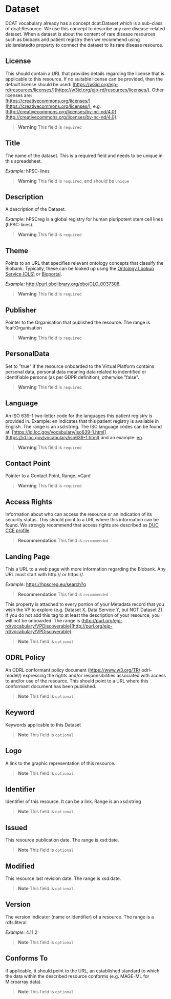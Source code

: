 # Dataset
DCAT vocabulary already has a concept dcat:Dataset which is a sub-class of
dcat:Resource. We use this concept to describe any rare disease-related dataset.
When a dataset is about the content of rare disease resources such as biobank and
patient registry then we recommend using sio:isrelatedto property to connect the
dataset to its rare disease resource.

## License 
This should contain a URL that provides details regarding the license that is applicable to this resource.
If no suitable license can be provided, then the default license should be used:
[https://w3id.org/ejp-rd/resources/licenses/](https://w3id.org/ejp-rd/resources/licenses/). Other licenses are:   
[https://creativecommons.org/licenses/](https://creativecommons.org/licenses/),
e.g. [http://creativecommons.org/licenses/by-nc-nd/4.0](http://creativecommons.org/licenses/by-nc-nd/4.0).

> **Warning** This field is `required`

## Title
The name of the dataset. This is a required field and needs to be unique in this spreadsheet.

*Example:*
hPSC-lines

> **Warning** This field is `required`, and should be `unique`


## Description
A description of the Dataset.

*Example:*
hPSCreg is a global registry for human pluripotent stem cell lines (hPSC-lines).

> **Warning** This field is `required`

## Theme
Points to an URL that specifies relevant ontology concepts that classify the Biobank. Typically, these can be looked
up using the [Ontology Lookup Service (OLS)](https://www.ebi.ac.uk/ols4/index)  or [Bioportal](https://bioportal.bioontology.org/).

*Example:*
http://purl.obolibrary.org/obo/CLO_0037308.

> **Warning** This field is `required`

## Publisher
Pointer to the Organisation that published the
resource. The range is foaf:Organisation

> **Warning** This field is `required`


## PersonalData
Set to "true" if the resource onboarded to the Virtual Platform contains personal data, personal data
meaning data related to indentified or identifiable persons (as per GDPR definition), otherwise "false".

> **Warning** This field is `required`

## Language
An ISO 639-1 two-letter code for the
languages this patient registry is provided
in. Example: en indicates that this patient
registry is available in English. The range is
an xsd:string. The ISO language codes
can be found at:
[https://id.loc.gov/vocabulary/iso639-1.html](https://id.loc.gov/vocabulary/iso639-1.html) and an example:
[en](http://id.loc.gov/vocabulary/iso639-1/en).

> **Warning** This field is `required`

## Contact Point
Pointer to a Contact Point, Range, vCard

> **Warning** This field is `required`

## Access Rights
Information about who can access the
resource or an indication of its security status.
This should point to a URL where this
information can be found. We strongly
recommend that access rights are described
as [DUC CCE profile](https://duc.le.ac.uk/).

> **Recommendation** This field is `recommended`


## Landing Page
This a URL to a web page with more
information regarding the Biobank. Any URL
must start with http:// or https://.

*Example:*
https://hpscreg.eu/search?q

> **Recommendation** This field is `recommended`

This property is attached to every
portion of your Metadata record
that you wish the VP to explore
(e.g. Dataset X, Data Service Y, but
NOT Dataset Z). If you do not add
this tag to at least the description of
your resource, you will not be
onboarded.
The range is [http://purl.org/ejp-rd/vocabulary/VPDiscoverable](http://purl.org/ejp-rd/vocabulary/VPDiscoverable).

> **Note** This field is `optional`

## ODRL Policy
An ODRL conformant policy
document (https://www.w3.org/TR/
odrl-model/) expressing the rights
and/or responsibilities associated
with access to and/or use of the
resource. This should point to a URL
where this conformant document
has been published.

> **Note** This field is `optional`

## Keyword
Keywords applicable to this Dataset

> **Note** This field is `optional`

## Logo
A link to the graphic representation
of this resource.

> **Note** This field is `optional`

## Identifier
Identifier of this resource. It can be
a link. Range is an xsd:string

> **Note** This field is `optional`

## Issued
This resource publication date. The
range is xsd:date.

> **Note** This field is `optional`

## Modified
This resource last revision date. The
range is xsd:date.

> **Note** This field is `optional`

## Version
The version indicator (name or
identifier) of a resource. The range
is a rdfs:literal

*Example:*
4.11.2

> **Note** This field is `optional`

## Conforms To
If applicable, it should point to the
URL, an established standard to
which the data within the
described resource conforms (e.g.
MAGE-ML for Microarray data).

> **Note** This field is `optional`

